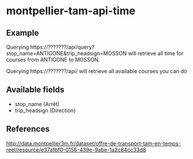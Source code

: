 # montpellier-tam-api-time

## Example

Querying https://???????/api/query?stop_name=ANTIGONE&trip_headsign=MOSSON will retrieve all time for courses from ANTIGONE to MOSSON.

Querying https://???????/api/ will retrieve all available courses you can do


## Available fields

- stop_name (Arrêt)
- trip_headsign (Direction)

## References

http://data.montpellier3m.fr/dataset/offre-de-transport-tam-en-temps-reel/resource/e37afbf0-0156-439e-9abe-1a2c84cc33d8
